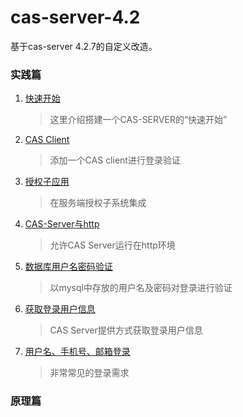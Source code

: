 # cas-server-4.2
基于cas-server 4.2.7的自定义改造。

### 实践篇
1. [快速开始](/docs/快速开始.md)
    > 这里介绍搭建一个CAS-SERVER的“快速开始”
2. [CAS Client](/docs/CAS-Client.md)
    > 添加一个CAS client进行登录验证
3. [授权子应用](/docs/授权子应用.md)
    > 在服务端授权子系统集成
4. [CAS-Server与http](/docs/CAS-Server与http.md)
    > 允许CAS Server运行在http环境
5. [数据库用户名密码验证](/docs/数据库用户名密码验证.md)
    > 以mysql中存放的用户名及密码对登录进行验证
6. [获取登录用户信息](/docs/获取登录用户信息.md)
    > CAS Server提供方式获取登录用户信息
6. [用户名、手机号、邮箱登录](/docs/用户名、手机号、邮箱登录.md)
    > 非常常见的登录需求
    
### 原理篇
